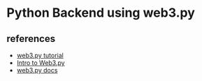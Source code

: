 # Python Backend using web3.py

## references

- [web3.py tutorial](https://blog.logrocket.com/web3-py-tutorial-guide-ethereum-blockchain-development-with-python/)
- [Intro to Web3.py](https://www.dappuniversity.com/articles/web3-py-intro)
- [web3.py docs](https://web3py.readthedocs.io/en/stable/)
